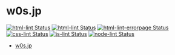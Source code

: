 # w0s.jp

[![html-lint Status](https://github.com/SaekiTominaga/w0s.jp/actions/workflows/html-lint.yml/badge.svg)](https://github.com/SaekiTominaga/w0s.jp/actions/workflows/html-lint.yml)
[![html-lint Status](https://github.com/SaekiTominaga/w0s.jp/actions/workflows/html-lint-ejs.yml/badge.svg)](https://github.com/SaekiTominaga/w0s.jp/actions/workflows/html-lint-ejs.yml)
[![html-lint-errorpage Status](https://github.com/SaekiTominaga/w0s.jp/actions/workflows/html-lint-errorpage.yml/badge.svg)](https://github.com/SaekiTominaga/w0s.jp/actions/workflows/html-lint-errorpage.yml)
[![css-lint Status](https://github.com/SaekiTominaga/w0s.jp/actions/workflows/css-lint.yml/badge.svg)](https://github.com/SaekiTominaga/w0s.jp/actions/workflows/css-lint.yml)
[![js-lint Status](https://github.com/SaekiTominaga/w0s.jp/actions/workflows/js-lint.yml/badge.svg)](https://github.com/SaekiTominaga/w0s.jp/actions/workflows/js-lint.yml)
[![node-lint Status](https://github.com/SaekiTominaga/w0s.jp/actions/workflows/node-lint.yml/badge.svg)](https://github.com/SaekiTominaga/w0s.jp/actions/workflows/node-lint.yml)

- [w0s.jp](https://w0s.jp/)
